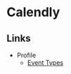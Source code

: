 # Calendly

## Links

- Profile
  - [Event Types](https://calendly.com/event_types/user/me)

<!--
30' Virtual Coffee - Company - Bruno Wego
30-min-virtual-coffee
-->
